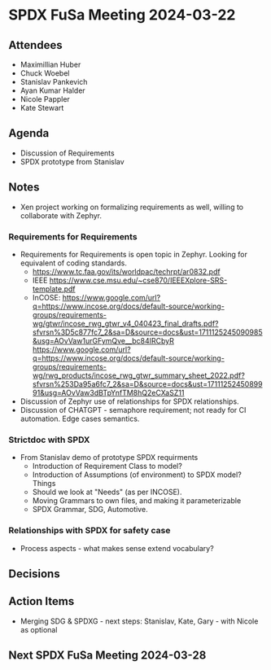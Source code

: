 # SPDX FuSa Meeting 2024-03-22

## Attendees
* Maximillian Huber
* Chuck Woebel
* Stanislav Pankevich
* Ayan Kumar Halder
* Nicole Pappler
* Kate Stewart

## Agenda
* Discussion of Requirements 
* SPDX prototype from Stanislav

## Notes
* Xen project working on formalizing requirements as well,  willing to collaborate with Zephyr.
### Requirements for Requirements
* Requirements for Requirements is open topic in Zephyr.     Looking for equivalent of coding standards. 
   * https://www.tc.faa.gov/its/worldpac/techrpt/ar0832.pdf
   * IEEE  https://www.cse.msu.edu/~cse870/IEEEXplore-SRS-template.pdf  
   * InCOSE:  https://www.google.com/url?q=https://www.incose.org/docs/default-source/working-groups/requirements-wg/gtwr/incose_rwg_gtwr_v4_040423_final_drafts.pdf?sfvrsn%3D5c877fc7_2&sa=D&source=docs&ust=1711125245090985&usg=AOvVaw1urGFymQve__bc84IRCbyR
https://www.google.com/url?q=https://www.incose.org/docs/default-source/working-groups/requirements-wg/rwg_products/incose_rwg_gtwr_summary_sheet_2022.pdf?sfvrsn%253Da95a6fc7_2&sa=D&source=docs&ust=1711125245089991&usg=AOvVaw3dBTpYnfTM8hQ2eCXaSZ11
* Discussion of Zephyr use of relationships for SPDX relationships. 
* Discussion of CHATGPT - semaphore requirement;  not ready for CI automation.  Edge cases semantics.

### Strictdoc with SPDX
* From Stanislav demo of prototype SPDX requirments
  * Introduction of Requirement Class to model?   
  * Introduction of Assumptions (of environment) to SPDX model?   Things 
  * Should we look at "Needs" (as per INCOSE).
  * Moving Grammars to own files, and making it parameterizable 
  * SPDX Grammar,  SDG,   Automotive.

### Relationships with SPDX for safety case
*  Process aspects - what makes sense extend vocabulary?

## Decisions

## Action Items
* Merging SDG & SPDXG - next steps:   Stanislav, Kate, Gary - with Nicole as optional 

## Next SPDX FuSa Meeting 2024-03-28
